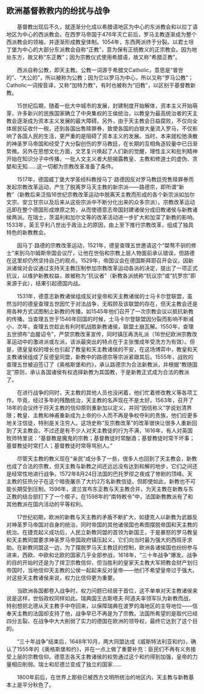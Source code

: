## 欧洲基督教教内的纷扰与战争

　　基督教出现后不久，就逐渐分化成以希腊语地区为中心的东派教会和以拉丁语地区为中心的西派教会。在西罗马帝国于476年灭亡前后，罗马主教逐渐成为整个西派教会的领袖，并逐渐形成教皇体制。1054年，东西两派终于分裂。以君士坦丁堡为中心的大部分东派教会自称“正教”，意为保有正统教义的正宗教会。因为地处东方，故又称“东正教”；因为宗教仪式使用希腊语，故又称“希腊正教”。

　　西派自称公教，即天主教。公教一词源于希腊文Catholic，意思是“普世的”、“大公的”，所以被称为公教；因为它以罗马为中心，所以又称“罗马公教”；Catholic一词按音译，又称“加特力教”，有时也被称为“旧教”，以区别于基督教新教。

　　15世纪后期，随着一批大中城市的发展，封建制度开始解体，资本主义开始萌芽，许多新兴的民族国家确立了中央集权的王侯统治，以教皇为最高统治者的天主教会逐渐成为资本主义发展的最大障碍。另外，由于天主教会日益腐败，不仅向全体居民征收什一税，还到各国出售赎罪券，致使各国的白银大量流入罗马，不仅影响了各国人民的生活，更严重的是阻碍了资本主义的发展。当时，本来就松弛涣散的神圣罗马帝国和经受了大分裂创伤的罗马教廷，在长期的互相角逐较量中已日渐势微。另外在思想文化方面，文艺复兴唤起了人们新的觉醒，理性主义和批判精神开始在知识分子中传播，一批人文主义者大胆揭露教皇、主教和修道士的虚伪、贪婪和无知……这一切都为宗教改革准备了条件。

　　1517年，德国威丁堡大学圣经科教授马丁·路德因反对罗马教廷兜售赎罪券而发起宗教改革运动，产生了脱离罗马天主教的新宗派——路德宗，即所谓“新教”（新教后来泛指16世纪宗教改革运动中脱离天主教而形成的各个新宗派如加尔文宗、安立甘宗以及后来从这些宗派中不断分化出来的众多宗派）。宗教改革运动迅即在整个德国形成燎原之势，从而使德意志帝国封建诸侯分成旧教诸侯与新教诸侯两派。在瑞士，茨温利和加尔文等的改革活动进一步扩大和加深了新教的影响。1533年，英王亨利八世出于政治上的原因，由上至下推行宗教改革，组成了独具特色的新教教会。

　　因马丁·路德的宗教改革运动，1521年，德皇查理五世邀请这个“桀骜不驯的修士”来到乌尔姆斯帝国会议厅，让他在世俗和宗教上层人物面前承认错误，但路德在这里却仍然坚持自己的观点。1529年，帝国议会在德国斯拜耶召开会议，因新派诸侯对会议通过支持天主教压制参加宗教改革运动各派的决定，提出了一项正式抗议，以维护新教权益，故被称为“抗议者”（新教各派统称“抗议宗”或“抗罗宗”即来源于此），结果引起德国内战。

　　1531年，德意志新教诸侯组成反对皇帝和天主教诸侯的士马卡尔登联盟，虽然当时的德皇查理五世因忙于对法战争，无暇顾及该联盟的存在，但天主教会还是用各种方式试图制止新教的传播，如1545年他们召开了一次宗教会议以抵抗新教的传播。当查理五世于1546年回国的时候，士马卡尔登联盟因分裂而影响不断减小，次年，查理五世趁此有利时机战胜新教诸侯，联盟土崩瓦解。1550年，查理五世颁布“血腥诏令”，严禁宗教改革宣传，同时镇压再洗礼派（16世纪欧洲宗教改革运动中的激进派或左派，该派最突出的特点在于主张惟成年受洗方为有效）。但是，德皇皇权的增长也引起了教皇和天主教诸侯的不安，在这场博弈中，教皇和天主教诸侯组成了反德皇同盟，新教中的路德宗等宗派紧跟其后。1555年，战败的查理五世被迫签订了《奥格斯堡和约》，承认路德宗为合法新教派，并根据“教随国定”原则，承认各国诸侯有权选择新教为其国教，于是新教正式成为合法的教派了。

　　在进行战争的同时，天主教的其他人员也没闲着，他们忙着修改教义等各项工作。毕竟，经过多年的残酷统治，天主教的名声现在不是太好。1563年，召开了18年的会议终于将天主教的信仰原则重新加以定义，并同“因信称义”学说划清界限；教皇、主教和神甫重新成为上帝的仆人而不再是争权夺利的贵族，他们应更多地关注信徒，特别是关注穷人。这场史称“反宗教改革”的改革很快让很多人重新回到了天主教会。不过还是有不少人对天主教徒的行为不满，1616年，有人对英国牧师特里说：“基督教是魔鬼的宗教；基督教徒时常酗酒；基督教徒时常干坏事；基督教徒时常打人；基督教徒时常辱骂别人。”

　　尽管天主教的教义现在“亲民”成分多了一些，很多人也回到了天主教会，新教也成了合法的宗教，但天主教与新教之间还远远没有达到和解的地步，它们之间还是经常性地进行战争。1572年8月24日法国的巴托罗缪之夜成了惨剧的顶峰。天主教的狂热分子在这个暗夜屠杀了大约2万名新教信徒。但即使如此，新教也不可能长期受到压制。1596年，波兰宣布东正教与天主教合并，为天主教在新教与东正教的结合部打下了一个楔子。在1598年的“南特敕令”中，法国新教教派有了和其他教派在国内活动的平等权利。

　　17世纪初期，欧洲的新教与天主教的矛盾不断扩大，如捷克人以新教为武器反对神圣罗马帝国对自身的统治，同时帝国的其他诸侯国也希图摆脱帝国和天主教的统治。在捷克起义成功后，人民立新教同盟的首领为新国王，于是暴怒的罗马教皇和天主教同盟要求神圣罗马帝国政府镇压起义，它们向当时最为强大的西班牙求助。在新教同盟这一边，为了摆脱罗马天主教廷的控制，欧洲各诸侯国也纷纷参与进来，西欧、中欧和北欧的国家几乎全部参战，1618年，“三十年战争”爆发。战争的目的开始时还是为了捍卫宗教信仰，但当胜利的皇家天主教大军把教会财产划归帝国时，当地信仰天主教的公侯一起起来反对皇帝——他们不希望皇帝过于强大。对这些天主教诸侯来说，权力比信仰更为重要。

　　当欧洲各国都卷入战争时，权力问题已经居于首位，这不单单对天主教诸侯来说是这样，世俗政权同样如此。瑞典国王古斯塔夫·阿道夫率领军队为新教而战，特别想把北德从天主教手中夺回来，以保障瑞典在波罗的海地区的主导地位——信奉天主教的法国却支持了他，战争早已不再是为了宗教。法国所希望的是取代已经四分五裂、在战争中大大削弱了实力的德国在欧洲的领导权，最终它达到了这个目的。

　　“三十年战争”结束后，1648年10月，两大同盟达成《威斯特法利亚和约》，确认了1555年的《奥格斯堡和约》，并在一点上做了重要补充：臣民们不再有义务接受上层的宗教信仰。德意志各天主教诸侯的权势通过这个和约得到加强，皇帝的力量相应削弱。瑞士和尼德兰变成了独立的国家……

　　1800年前后，在世界上那些已被西方文明所统治的地区内，天主教与新教基本上是平分秋色了。
